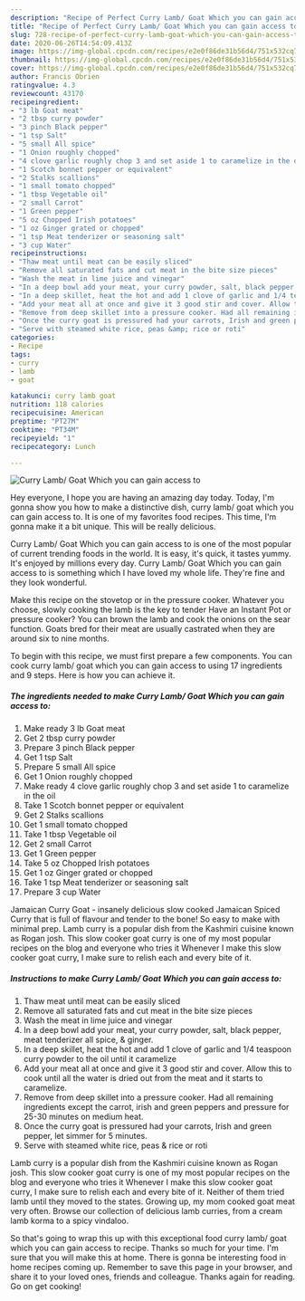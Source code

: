 ```yaml
---
description: "Recipe of Perfect Curry Lamb/ Goat Which you can gain access to"
title: "Recipe of Perfect Curry Lamb/ Goat Which you can gain access to"
slug: 728-recipe-of-perfect-curry-lamb-goat-which-you-can-gain-access-to
date: 2020-06-26T14:54:09.413Z
image: https://img-global.cpcdn.com/recipes/e2e0f86de31b56d4/751x532cq70/curry-lamb-goat-which-you-can-gain-access-to-recipe-main-photo.jpg
thumbnail: https://img-global.cpcdn.com/recipes/e2e0f86de31b56d4/751x532cq70/curry-lamb-goat-which-you-can-gain-access-to-recipe-main-photo.jpg
cover: https://img-global.cpcdn.com/recipes/e2e0f86de31b56d4/751x532cq70/curry-lamb-goat-which-you-can-gain-access-to-recipe-main-photo.jpg
author: Francis Obrien
ratingvalue: 4.3
reviewcount: 43170
recipeingredient:
- "3 lb Goat meat"
- "2 tbsp curry powder"
- "3 pinch Black pepper"
- "1 tsp Salt"
- "5 small All spice"
- "1 Onion roughly chopped"
- "4 clove garlic roughly chop 3 and set aside 1 to caramelize in the oil"
- "1 Scotch bonnet pepper or equivalent"
- "2 Stalks scallions"
- "1 small tomato chopped"
- "1 tbsp Vegetable oil"
- "2 small Carrot"
- "1 Green pepper"
- "5 oz Chopped Irish potatoes"
- "1 oz Ginger grated or chopped"
- "1 tsp Meat tenderizer or seasoning salt"
- "3 cup Water"
recipeinstructions:
- "Thaw meat until meat can be easily sliced"
- "Remove all saturated fats and cut meat in the bite size pieces"
- "Wash the meat in lime juice and vinegar"
- "In a deep bowl add your meat, your curry powder, salt, black pepper, meat tenderizer all spice, &amp; ginger."
- "In a deep skillet, heat the hot and add 1 clove of garlic and 1/4 teaspoon curry powder to the oil until it caramelize"
- "Add your meat all at once and give it 3 good stir and cover. Allow this to cook until all the water is dried out from the meat and it starts to caramelize."
- "Remove from deep skillet into a pressure cooker. Had all remaining ingredients except the carrot, irish and green peppers and pressure for 25-30 minutes on medium heat."
- "Once the curry goat is pressured had your carrots, Irish and green pepper, let simmer for 5 minutes."
- "Serve with steamed white rice, peas &amp; rice or roti"
categories:
- Recipe
tags:
- curry
- lamb
- goat

katakunci: curry lamb goat 
nutrition: 118 calories
recipecuisine: American
preptime: "PT27M"
cooktime: "PT34M"
recipeyield: "1"
recipecategory: Lunch

---
```



![Curry Lamb/ Goat Which you can gain access to](https://img-global.cpcdn.com/recipes/e2e0f86de31b56d4/751x532cq70/curry-lamb-goat-which-you-can-gain-access-to-recipe-main-photo.jpg)

Hey everyone, I hope you are having an amazing day today. Today, I'm gonna show you how to make a distinctive dish, curry lamb/ goat which you can gain access to. It is one of my favorites food recipes. This time, I'm gonna make it a bit unique. This will be really delicious.

Curry Lamb/ Goat Which you can gain access to is one of the most popular of current trending foods in the world. It is easy, it's quick, it tastes yummy. It's enjoyed by millions every day. Curry Lamb/ Goat Which you can gain access to is something which I have loved my whole life. They're fine and they look wonderful.

Make this recipe on the stovetop or in the pressure cooker. Whatever you choose, slowly cooking the lamb is the key to tender Have an Instant Pot or pressure cooker? You can brown the lamb and cook the onions on the sear function. Goats bred for their meat are usually castrated when they are around six to nine months.


To begin with this recipe, we must first prepare a few components. You can cook curry lamb/ goat which you can gain access to using 17 ingredients and 9 steps. Here is how you can achieve it.

<!--inarticleads1-->

##### The ingredients needed to make Curry Lamb/ Goat Which you can gain access to:

1. Make ready 3 lb Goat meat
1. Get 2 tbsp curry powder
1. Prepare 3 pinch Black pepper
1. Get 1 tsp Salt
1. Prepare 5 small All spice
1. Get 1 Onion roughly chopped
1. Make ready 4 clove garlic roughly chop 3 and set aside 1 to caramelize in the oil
1. Take 1 Scotch bonnet pepper or equivalent
1. Get 2 Stalks scallions
1. Get 1 small tomato chopped
1. Take 1 tbsp Vegetable oil
1. Get 2 small Carrot
1. Get 1 Green pepper
1. Take 5 oz Chopped Irish potatoes
1. Get 1 oz Ginger grated or chopped
1. Take 1 tsp Meat tenderizer or seasoning salt
1. Prepare 3 cup Water


Jamaican Curry Goat - insanely delicious slow cooked Jamaican Spiced Curry that is full of flavour and tender to the bone! So easy to make with minimal prep. Lamb curry is a popular dish from the Kashmiri cuisine known as Rogan josh. This slow cooker goat curry is one of my most popular recipes on the blog and everyone who tries it Whenever I make this slow cooker goat curry, I make sure to relish each and every bite of it. 

<!--inarticleads2-->

##### Instructions to make Curry Lamb/ Goat Which you can gain access to:

1. Thaw meat until meat can be easily sliced
1. Remove all saturated fats and cut meat in the bite size pieces
1. Wash the meat in lime juice and vinegar
1. In a deep bowl add your meat, your curry powder, salt, black pepper, meat tenderizer all spice, &amp; ginger.
1. In a deep skillet, heat the hot and add 1 clove of garlic and 1/4 teaspoon curry powder to the oil until it caramelize
1. Add your meat all at once and give it 3 good stir and cover. Allow this to cook until all the water is dried out from the meat and it starts to caramelize.
1. Remove from deep skillet into a pressure cooker. Had all remaining ingredients except the carrot, irish and green peppers and pressure for 25-30 minutes on medium heat.
1. Once the curry goat is pressured had your carrots, Irish and green pepper, let simmer for 5 minutes.
1. Serve with steamed white rice, peas &amp; rice or roti


Lamb curry is a popular dish from the Kashmiri cuisine known as Rogan josh. This slow cooker goat curry is one of my most popular recipes on the blog and everyone who tries it Whenever I make this slow cooker goat curry, I make sure to relish each and every bite of it. Neither of them tried lamb until they moved to the states. Growing up, my mom cooked goat meat very often. Browse our collection of delicious lamb curries, from a cream lamb korma to a spicy vindaloo. 

So that's going to wrap this up with this exceptional food curry lamb/ goat which you can gain access to recipe. Thanks so much for your time. I'm sure that you will make this at home. There is gonna be interesting food in home recipes coming up. Remember to save this page in your browser, and share it to your loved ones, friends and colleague. Thanks again for reading. Go on get cooking!
